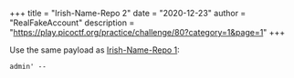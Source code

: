 +++
title = "Irish-Name-Repo 2"
date = "2020-12-23"
author = "RealFakeAccount"
description = "https://play.picoctf.org/practice/challenge/80?category=1&page=1"
+++

Use the same payload as [Irish-Name-Repo 1](https://play.picoctf.org/practice/challenge/80?category=1&page=1):

`admin' --`